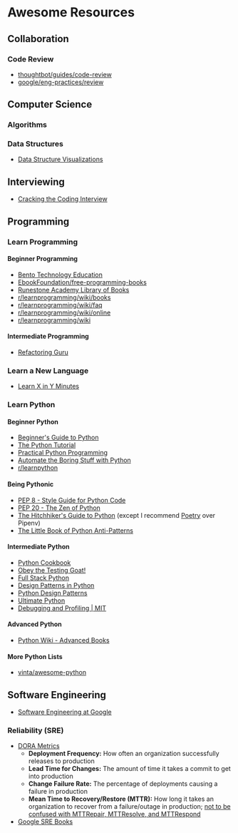 # Awesome Resources

## Collaboration

### Code Review

- [thoughtbot/guides/code-review](https://github.com/thoughtbot/guides/tree/main/code-review)
- [google/eng-practices/review](https://google.github.io/eng-practices/review/)


## Computer Science

### Algorithms

### Data Structures

- [Data Structure Visualizations](https://www.cs.usfca.edu/~galles/visualization/Algorithms.html)


## Interviewing

- [Cracking the Coding Interview](https://www.crackingthecodinginterview.com/)


## Programming

### Learn Programming

#### Beginner Programming

- [Bento Technology Education](https://bento.io/topics)
- [EbookFoundation/free-programming-books](https://github.com/EbookFoundation/free-programming-books)
- [Runestone Academy Library of Books](https://runestone.academy/ns/books/index)
- [r/learnprogramming/wiki/books](https://www.reddit.com/r/learnprogramming/wiki/books/)
- [r/learnprogramming/wiki/faq](https://www.reddit.com/r/learnprogramming/wiki/faq/)
- [r/learnprogramming/wiki/online](https://www.reddit.com/r/learnprogramming/wiki/online/)
- [r/learnprogramming/wiki](https://www.reddit.com/r/learnprogramming/wiki/index/)


#### Intermediate Programming

- [Refactoring Guru](https://refactoring.guru/refactoring)


### Learn a New Language

- [Learn X in Y Minutes](https://learnxinyminutes.com/)


### Learn Python

#### Beginner Python

- [Beginner's Guide to Python](https://wiki.python.org/moin/BeginnersGuide)
- [The Python Tutorial](https://docs.python.org/3/tutorial/index.html)
- [Practical Python Programming](https://dabeaz-course.github.io/practical-python/Notes/Contents.html)
- [Automate the Boring Stuff with Python](https://automatetheboringstuff.com/2e/)
- [r/learnpython](https://www.reddit.com/r/learnpython/wiki/index/)


#### Being Pythonic

- [PEP 8 - Style Guide for Python Code](https://peps.python.org/pep-0008/)
- [PEP 20 - The Zen of Python](https://peps.python.org/pep-0020/)
- [The Hitchhiker's Guide to Python](https://docs.python-guide.org/)
  (except I recommend [Poetry](https://python-poetry.org/docs/) over Pipenv)
- [The Little Book of Python Anti-Patterns](https://docs.quantifiedcode.com/python-anti-patterns/)


#### Intermediate Python

- [Python Cookbook](http://www.dabeaz.com/cookbook.html)
- [Obey the Testing Goat!](http://www.obeythetestinggoat.com/pages/book.html)
- [Full Stack Python](http://www.obeythetestinggoat.com/pages/book.html)
- [Design Patterns in Python](https://refactoring.guru/design-patterns/python)
- [Python Design Patterns](https://python-patterns.guide/)
- [Ultimate Python](https://github.com/huangsam/ultimate-python)
- [Debugging and Profiling | MIT](https://missing.csail.mit.edu/2020/debugging-profiling/)


#### Advanced Python

- [Python Wiki - Advanced Books](https://wiki.python.org/moin/AdvancedBooks)


#### More Python Lists

- [vinta/awesome-python](https://github.com/vinta/awesome-python#readme)


## Software Engineering

- [Software Engineering at Google](https://abseil.io/resources/swe-book)

### Reliability (SRE)

- [DORA Metrics](https://en.wikipedia.org/wiki/DevOps_Research_and_Assessment#DORA_Four_Key_Metrics)
  - **Deployment Frequency:** How often an organization successfully
    releases to production
  - **Lead Time for Changes:** The amount of time it takes a commit to
    get into production
  - **Change Failure Rate:** The percentage of deployments causing a
    failure in production
  - **Mean Time to Recovery/Restore (MTTR):** How long it takes an
    organization to recover from a failure/outage in production;
    [not to be confused with MTTRepair, MTTResolve, and MTTRespond](https://www.atlassian.com/incident-management/kpis/common-metrics)
- [Google SRE Books](https://sre.google/books/)
